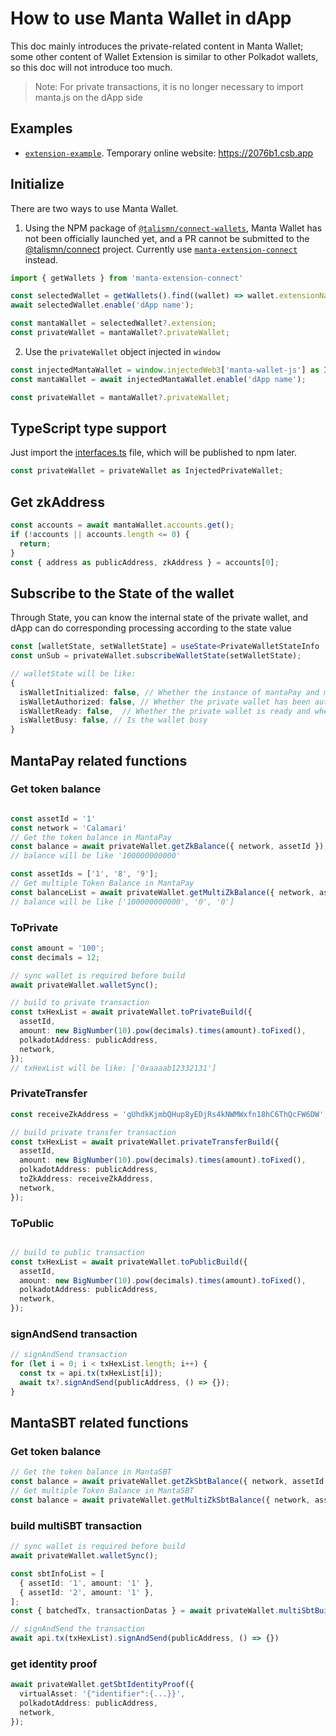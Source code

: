 # How to use Manta Wallet in dApp

This doc mainly introduces the private-related content in Manta Wallet; some other content of Wallet Extension is similar to other Polkadot wallets, so this doc will not introduce too much.
> Note: For private transactions, it is no longer necessary to import manta.js on the dApp side

## Examples

  - [`extension-example`](../examples/extension-example). Temporary online website: https://2076b1.csb.app

## Initialize

There are two ways to use Manta Wallet.

1. Using the NPM package of [`@talismn/connect-wallets`](https://www.npmjs.com/package/@talismn/connect-wallets), Manta Wallet has not been officially launched yet, and a PR cannot be submitted to the [@talismn/connect](https://github.com/TalismanSociety/talisman-connect) project. Currently use [`manta-extension-connect`](https://www.npmjs.com/package/manta-extension-connect) instead.

``` typescript
import { getWallets } from 'manta-extension-connect'

const selectedWallet = getWallets().find((wallet) => wallet.extensionName === 'manta-wallet-js');
await selectedWallet.enable('dApp name');

const mantaWallet = selectedWallet?.extension;
const privateWallet = mantaWallet?.privateWallet;
```
2. Use the `privateWallet` object injected in `window`
``` typescript
const injectedMantaWallet = window.injectedWeb3['manta-wallet-js'] as InjectedWeb3;
const mantaWallet = await injectedMantaWallet.enable('dApp name');

const privateWallet = mantaWallet?.privateWallet;
```

## TypeScript type support

Just import the [interfaces.ts](../examples/extension-example/src/interfaces.ts) file, which will be published to npm later.

``` typescript
const privateWallet = privateWallet as InjectedPrivateWallet;
```

## Get zkAddress

``` typescript
const accounts = await mantaWallet.accounts.get();
if (!accounts || accounts.length <= 0) {
  return;
}
const { address as publicAddress, zkAddress } = accounts[0];
```

## Subscribe to the State of the wallet

Through State, you can know the internal state of the private wallet, and dApp can do corresponding processing according to the state value

``` typescript
const [walletState, setWalletState] = useState<PrivateWalletStateInfo | null>(null);
const unSub = privateWallet.subscribeWalletState(setWalletState);

// walletState will be like:
{
  isWalletInitialized: false, // Whether the instance of mantaPay and mantaSBT has been initialized
  isWalletAuthorized: false, // Whether the private wallet has been authorized and whether the auth_context has been injected
  isWalletReady: false,  // Whether the private wallet is ready and whether the ledger has been synchronized
  isWalletBusy: false, // Is the wallet busy
}
```

## MantaPay related functions

### Get token balance

``` typescript

const assetId = '1'
const network = 'Calamari'
// Get the token balance in MantaPay
const balance = await privateWallet.getZkBalance({ network, assetId });
// balance will be like '100000000000'

const assetIds = ['1', '8', '9'];
// Get multiple Token Balance in MantaPay
const balanceList = await privateWallet.getMultiZkBalance({ network, assetIds });
// balance will be like ['100000000000', '0', '0']
```

### ToPrivate
``` typescript
const amount = '100';
const decimals = 12;

// sync wallet is required before build
await privateWallet.walletSync();

// build to private transaction
const txHexList = await privateWallet.toPrivateBuild({
  assetId,
  amount: new BigNumber(10).pow(decimals).times(amount).toFixed(),
  polkadotAddress: publicAddress,
  network,
});
// txHexList will be like: ['0xaaaab12332131']
```

### PrivateTransfer
``` typescript
const receiveZkAddress = 'gUhdkKjmbQHup8yEDjRs4kNWMWxfn18hC6ThQcFW6DW';

// build private transfer transaction
const txHexList = await privateWallet.privateTransferBuild({
  assetId,
  amount: new BigNumber(10).pow(decimals).times(amount).toFixed(),
  polkadotAddress: publicAddress,
  toZkAddress: receiveZkAddress,
  network,
});
```

### ToPublic
``` typescript

// build to public transaction
const txHexList = await privateWallet.toPublicBuild({
  assetId,
  amount: new BigNumber(10).pow(decimals).times(amount).toFixed(),
  polkadotAddress: publicAddress,
  network,
});
```

### signAndSend transaction

``` typescript
// signAndSend transaction
for (let i = 0; i < txHexList.length; i++) {
  const tx = api.tx(txHexList[i]);
  await tx?.signAndSend(publicAddress, () => {});
}
```

## MantaSBT related functions

### Get token balance

``` typescript
// Get the token balance in MantaSBT
const balance = await privateWallet.getZkSbtBalance({ network, assetId });
// Get multiple Token Balance in MantaSBT
const balance = await privateWallet.getMultiZkSbtBalance({ network, assetIds });
```

### build multiSBT transaction
``` typescript
// sync wallet is required before build
await privateWallet.walletSync();

const sbtInfoList = [
  { assetId: '1', amount: '1' },
  { assetId: '2', amount: '1' },
];
const { batchedTx, transactionDatas } = await privateWallet.multiSbtBuild({ sbtInfoList, network });

// signAndSend the transaction
await api.tx(txHexList).signAndSend(publicAddress, () => {})
```

### get identity proof
``` typescript
await privateWallet.getSbtIdentityProof({
  virtualAsset: '{"identifier":{...}}',
  polkadotAddress: publicAddress,
  network,
});
```
